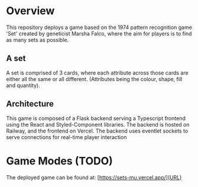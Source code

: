 # Overview
This repository deploys a game based on the 1974 pattern recognition game 'Set' created by geneticist Marsha Falco,
where the aim for players is to find as many sets as possible.

## A set
A set is comprised of 3 cards, where each attribute across those cards are either all the same or all different.
(Attributes being the colour, shape, fill and quantity).

## Architecture
This game is composed of a Flask backend serving a Typescript frontend using the React and Styled-Component libraries.
The backend is hosted on Railway, and the frontend on Vercel.
The backend uses eventlet sockets to serve connections for real-time player interaction

# Game Modes (TODO)

The deployed game can be found at:   [https://sets-mu.vercel.app/](URL)



